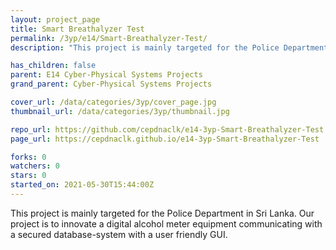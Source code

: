 ```yaml
---
layout: project_page
title: Smart Breathalyzer Test
permalink: /3yp/e14/Smart-Breathalyzer-Test/
description: "This project is mainly targeted for the Police Department in Sri Lanka. Our project is to innovate a digital alcohol meter equipment communicating with a secured database-system with a user friendly GUI."

has_children: false
parent: E14 Cyber-Physical Systems Projects
grand_parent: Cyber-Physical Systems Projects

cover_url: /data/categories/3yp/cover_page.jpg
thumbnail_url: /data/categories/3yp/thumbnail.jpg

repo_url: https://github.com/cepdnaclk/e14-3yp-Smart-Breathalyzer-Test
page_url: https://cepdnaclk.github.io/e14-3yp-Smart-Breathalyzer-Test

forks: 0
watchers: 0
stars: 0
started_on: 2021-05-30T15:44:00Z
---
```

This project is mainly targeted for the Police Department in Sri Lanka. Our project is to innovate a digital alcohol meter equipment communicating with a secured database-system with a user friendly GUI.

